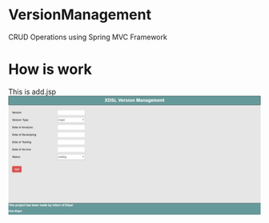 # VersionManagement
CRUD Operations using Spring MVC Framework
# How is work
This is add.jsp
![alt tag](https://github.com/cembilgin/VersionManagement/blob/master/Screenshots/add.jpg)
